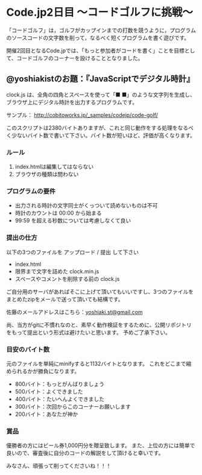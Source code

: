 # Code.jp2日目 〜コードゴルフに挑戦〜

「コードゴルフ」は，ゴルフがカップインまでの打数を競うように，プログラムのソースコードの文字数を削って，なるべく短くプログラムを書く遊びです。

開催2回目となるCode.jpでは、「もっと参加者がコードを書く」ことを目標として、コードゴルフのコーナーを設けることとなりました。




## @yoshiakistのお題：『JavaScriptでデジタル時計』

clock.js は、全角の四角とスペースを使って「■ ■」のような文字列を生成し、ブラウザ上にデジタル時計を出力するプログラムです。

サンプル： http://cobitoworks.jp/_samples/codejp/code-golf/

このスクリプトは2380バイトありますが、これと同じ動作をする処理をなるべく少ないバイト数で書いて下さい。バイト数が短いほど、評価が高くなります。




### ルール
1. index.htmlは編集してはならない
2. ブラウザの種類は問わない


### プログラムの要件
* 出力される時計の文字同士がくっついて読めないものは不可
* 時計のカウントは 00:00 から始まる
* 99:59 を超える秒数については考慮しなくて良い


### 提出の仕方
以下の3つのファイルを アップロード / 提出 して下さい
* index.html
* 限界まで文字を詰めた clock.min.js
* スペースやコメントを削除する前の clock.js

ご自分用のサーバがあればそこに上げて頂いてもいいですし、3つのファイルをまとめたzipをメールで送って頂いても結構です。

佐藤のメールアドレスはこちら：yoshiaki.st@gmail.com

尚、当方がgitに不慣れなのと、素早く動作検証をするために、公開リポジトリをもって提出という形式は避けたいと思います。
予めご了承下さい。


### 目安のバイト数
元のファイルを単純にminifyすると1132バイトとなります。
これをどこまで縮められるかが勝負になります。

* 800バイト：もっとがんばりましょう
* 500バイト：よくできました
* 400バイト：たいへんよくできました
* 300バイト：次回からこのコーナーお願いします
* 200バイト：あなたが神か


### 賞品
優勝者の方にはビール券1,000円分を贈呈致します。
また、上位の方には簡単で良いので、審査後に自分のコードの解説をして頂けると幸いです。

みなさん、頑張って削ってくださいね！！！